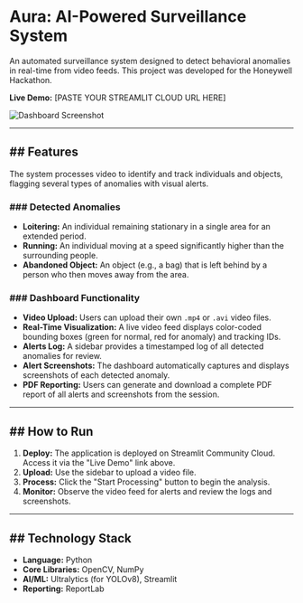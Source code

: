# Aura: AI-Powered Surveillance System

An automated surveillance system designed to detect behavioral anomalies in real-time from video feeds. This project was developed for the Honeywell Hackathon.

**Live Demo:** [PASTE YOUR STREAMLIT CLOUD URL HERE]

![Dashboard Screenshot](PASTE_A_LINK_TO_A_SCREENSHOT_OF_YOUR_DASHBOARD_HERE)

---

## ## Features

The system processes video to identify and track individuals and objects, flagging several types of anomalies with visual alerts.

### ### Detected Anomalies
* **Loitering:** An individual remaining stationary in a single area for an extended period.
* **Running:** An individual moving at a speed significantly higher than the surrounding people.
* **Abandoned Object:** An object (e.g., a bag) that is left behind by a person who then moves away from the area.

### ### Dashboard Functionality
* **Video Upload:** Users can upload their own `.mp4` or `.avi` video files.
* **Real-Time Visualization:** A live video feed displays color-coded bounding boxes (green for normal, red for anomaly) and tracking IDs.
* **Alerts Log:** A sidebar provides a timestamped log of all detected anomalies for review.
* **Alert Screenshots:** The dashboard automatically captures and displays screenshots of each detected anomaly.
* **PDF Reporting:** Users can generate and download a complete PDF report of all alerts and screenshots from the session.

---

## ## How to Run

1.  **Deploy:** The application is deployed on Streamlit Community Cloud. Access it via the "Live Demo" link above.
2.  **Upload:** Use the sidebar to upload a video file.
3.  **Process:** Click the "Start Processing" button to begin the analysis.
4.  **Monitor:** Observe the video feed for alerts and review the logs and screenshots.

---

## ## Technology Stack

* **Language:** Python
* **Core Libraries:** OpenCV, NumPy
* **AI/ML:** Ultralytics (for YOLOv8), Streamlit
* **Reporting:** ReportLab
